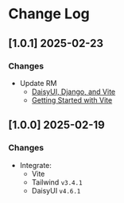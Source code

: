 # Change Log

## [1.0.1] 2025-02-23
### Changes

- Update RM
  - [DaisyUI, Django, and Vite](https://app-generator.dev/docs/technologies/django/integrate-daisyui.html)
  - [Getting Started with Vite](https://app-generator.dev/docs/technologies/vite/index.html)  

## [1.0.0] 2025-02-19
### Changes

- Integrate:
  - Vite
  - Tailwind `v3.4.1`
  - DaisyUI `v4.6.1`
